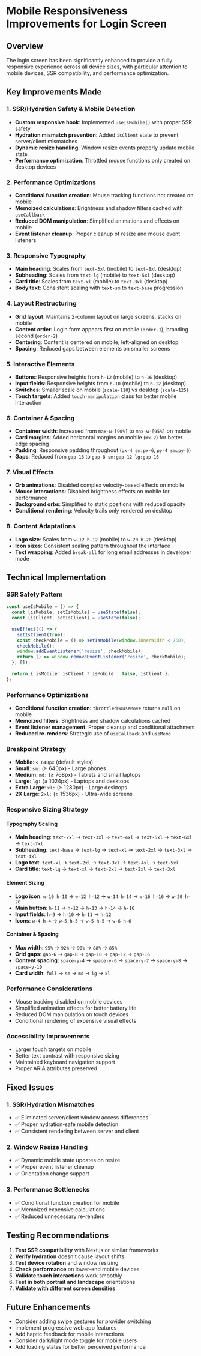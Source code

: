# Mobile Responsiveness Improvements for Login Screen

## Overview
The login screen has been significantly enhanced to provide a fully responsive experience across all device sizes, with particular attention to mobile devices, SSR compatibility, and performance optimization.

## Key Improvements Made

### 1. **SSR/Hydration Safety & Mobile Detection**
- **Custom responsive hook**: Implemented `useIsMobile()` with proper SSR safety
- **Hydration mismatch prevention**: Added `isClient` state to prevent server/client mismatches
- **Dynamic resize handling**: Window resize events properly update mobile state
- **Performance optimization**: Throttled mouse functions only created on desktop devices

### 2. **Performance Optimizations**
- **Conditional function creation**: Mouse tracking functions not created on mobile
- **Memoized calculations**: Brightness and shadow filters cached with `useCallback`
- **Reduced DOM manipulation**: Simplified animations and effects on mobile
- **Event listener cleanup**: Proper cleanup of resize and mouse event listeners

### 3. **Responsive Typography**
- **Main heading**: Scales from `text-3xl` (mobile) to `text-8xl` (desktop)
- **Subheading**: Scales from `text-lg` (mobile) to `text-5xl` (desktop)
- **Card title**: Scales from `text-xl` (mobile) to `text-3xl` (desktop)
- **Body text**: Consistent scaling with `text-sm` to `text-base` progression

### 4. **Layout Restructuring**
- **Grid layout**: Maintains 2-column layout on large screens, stacks on mobile
- **Content order**: Login form appears first on mobile (`order-1`), branding second (`order-2`)
- **Centering**: Content is centered on mobile, left-aligned on desktop
- **Spacing**: Reduced gaps between elements on smaller screens

### 5. **Interactive Elements**
- **Buttons**: Responsive heights from `h-12` (mobile) to `h-16` (desktop)
- **Input fields**: Responsive heights from `h-10` (mobile) to `h-12` (desktop)
- **Switches**: Smaller scale on mobile (`scale-110`) vs desktop (`scale-125`)
- **Touch targets**: Added `touch-manipulation` class for better mobile interaction

### 6. **Container & Spacing**
- **Container width**: Increased from `max-w-[90%]` to `max-w-[95%]` on mobile
- **Card margins**: Added horizontal margins on mobile (`mx-2`) for better edge spacing
- **Padding**: Responsive padding throughout (`px-4 sm:px-6`, `py-4 sm:py-6`)
- **Gaps**: Reduced from `gap-16` to `gap-8 sm:gap-12 lg:gap-16`

### 7. **Visual Effects**
- **Orb animations**: Disabled complex velocity-based effects on mobile
- **Mouse interactions**: Disabled brightness effects on mobile for performance
- **Background orbs**: Simplified to static positions with reduced opacity
- **Conditional rendering**: Velocity trails only rendered on desktop

### 8. **Content Adaptations**
- **Logo size**: Scales from `w-12 h-12` (mobile) to `w-20 h-20` (desktop)
- **Icon sizes**: Consistent scaling pattern throughout the interface
- **Text wrapping**: Added `break-all` for long email addresses in developer mode

## Technical Implementation

### SSR Safety Pattern
```typescript
const useIsMobile = () => {
  const [isMobile, setIsMobile] = useState(false);
  const [isClient, setIsClient] = useState(false);
  
  useEffect(() => {
    setIsClient(true);
    const checkMobile = () => setIsMobile(window.innerWidth < 768);
    checkMobile();
    window.addEventListener('resize', checkMobile);
    return () => window.removeEventListener('resize', checkMobile);
  }, []);
  
  return { isMobile: isClient ? isMobile : false, isClient };
};
```

### Performance Optimizations
- **Conditional function creation**: `throttledMouseMove` returns `null` on mobile
- **Memoized filters**: Brightness and shadow calculations cached
- **Event listener management**: Proper cleanup and conditional attachment
- **Reduced re-renders**: Strategic use of `useCallback` and `useMemo`

### Breakpoint Strategy
- **Mobile**: `< 640px` (default styles)
- **Small**: `sm:` (≥ 640px) - Large phones
- **Medium**: `md:` (≥ 768px) - Tablets and small laptops
- **Large**: `lg:` (≥ 1024px) - Laptops and desktops
- **Extra Large**: `xl:` (≥ 1280px) - Large desktops
- **2X Large**: `2xl:` (≥ 1536px) - Ultra-wide screens

### Responsive Sizing Strategy

#### Typography Scaling
- **Main heading**: `text-2xl` → `text-3xl` → `text-4xl` → `text-5xl` → `text-6xl` → `text-7xl`
- **Subheading**: `text-base` → `text-lg` → `text-xl` → `text-2xl` → `text-3xl` → `text-4xl`
- **Logo text**: `text-xl` → `text-2xl` → `text-3xl` → `text-4xl` → `text-5xl`
- **Card title**: `text-lg` → `text-xl` → `text-2xl` → `text-2xl` → `text-3xl`

#### Element Sizing
- **Logo icon**: `w-10 h-10` → `w-12 h-12` → `w-14 h-14` → `w-16 h-16` → `w-20 h-20`
- **Main button**: `h-11` → `h-12` → `h-13` → `h-14` → `h-16`
- **Input fields**: `h-9` → `h-10` → `h-11` → `h-12`
- **Icons**: `w-4 h-4` → `w-5 h-5` → `w-5 h-5` → `w-6 h-6`

#### Container & Spacing
- **Max width**: `95%` → `92%` → `90%` → `88%` → `85%`
- **Grid gaps**: `gap-6` → `gap-8` → `gap-10` → `gap-12` → `gap-16`
- **Content spacing**: `space-y-4` → `space-y-6` → `space-y-7` → `space-y-8` → `space-y-10`
- **Card width**: `full` → `sm` → `md` → `lg` → `xl`

### Performance Considerations
- Mouse tracking disabled on mobile devices
- Simplified animation effects for better battery life
- Reduced DOM manipulation on touch devices
- Conditional rendering of expensive visual effects

### Accessibility Improvements
- Larger touch targets on mobile
- Better text contrast with responsive sizing
- Maintained keyboard navigation support
- Proper ARIA attributes preserved

## Fixed Issues

### 1. **SSR/Hydration Mismatches**
- ✅ Eliminated server/client window access differences
- ✅ Proper hydration-safe mobile detection
- ✅ Consistent rendering between server and client

### 2. **Window Resize Handling**
- ✅ Dynamic mobile state updates on resize
- ✅ Proper event listener cleanup
- ✅ Orientation change support

### 3. **Performance Bottlenecks**
- ✅ Conditional function creation for mobile
- ✅ Memoized expensive calculations
- ✅ Reduced unnecessary re-renders

## Testing Recommendations

1. **Test SSR compatibility** with Next.js or similar frameworks
2. **Verify hydration** doesn't cause layout shifts
3. **Test device rotation** and window resizing
4. **Check performance** on lower-end mobile devices
5. **Validate touch interactions** work smoothly
6. **Test in both portrait and landscape** orientations
7. **Validate with different screen densities**

## Future Enhancements

- Consider adding swipe gestures for provider switching
- Implement progressive web app features
- Add haptic feedback for mobile interactions
- Consider dark/light mode toggle for mobile users
- Add loading states for better perceived performance